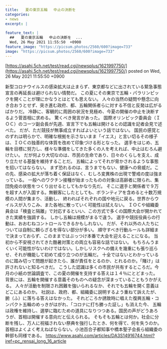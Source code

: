 ```yaml
---
title:   夏の東京五輪　 中止の決断を  
categories:
- news
excerpt: |
  
feature_text: |
  ##   夏の東京五輪　 中止の決断を  ...
  Wed, 26 May 2021 11:55:50  +0900
feature_image: "https://picsum.photos/2560/600?image=733"
image: "https://picsum.photos/2560/600?image=733"
---
```


[https://asahi.5ch.net/test/read.cgi/newsplus/1621997750/](https://asahi.5ch.net/test/read.cgi/newsplus/1621997750/)
posted on Wed, 26 May 2021 11:55:50  +0900

<!--more-->

新型コロナウイルスの感染拡大は止まらず、東京都などに出されている緊急事態宣言の再延長は避けられない情勢だ。 この夏にその東京で五輪・パラリンピックを開くことが理にかなうとはとても思えない。 人々の当然の疑問や懸念に向き合おうとせず、突き進む政府、都、五輪関係者らに対する不信と反発は広がるばかりだ。 冷静に、客観的に周囲の状況を見極め、今夏の開催の中止を決断するよう菅首相に求める。 驚くべき発言があった。 国際オリンピック委員会（ＩＯＣ）のコーツ副会長が先週、宣言下でも五輪は開けるとの認識を記者会見で述べた。 だが、ただ競技が無事成立すればよいという話ではない。 国民の感覚とのずれは明らかで、明確な根拠を示さないまま「イエス」と言い切るその様子は、ＩＯＣの独善的な体質を改めて印象づける形となった。 選手をはじめ、五輪を目標に努力し、様々な準備をしてきた多くの人を考えれば、中止はむろん避けたい。 だが何より大切なのは、市民の生命であり、日々のくらしを支え、成り立たせる基盤を維持することだ。 五輪によってそれが脅かされるような事態を招いてはならない。 まず恐れるのは、言うまでもない、健康への脅威だ。この先、感染の拡大が落ち着く保証はなく、むしろ変異株の出現で警戒の度は強まっている。 一般へのワクチン接種が始まったものの対象は高齢者に限られ、集団免疫の状態をつくり出せるとしてもかなり先だ。 そこに選手と関係者で９万を超す人が入国する。無観客にしたとしても、ボランティアを含めると十数万規模の人間が集まり、活動し、 終わればそれぞれの国や地元に戻る。世界からウイルスが入りこみ、また各地に散っていく可能性は拭えない。 ＩＯＣや組織委員会は「検査と隔離」で対応するといい、この方式で多くの国際大会が開かれてきた実績を強調する。 しかし五輪は規模がまるで違う。 選手や競技役員らの行動は、おおむねコントロールできるかもしれない。 だが、それ以外の人たちについては自制に頼らざるを得ない部分が多い。 順守すべき行動ルールも詳細まで決まっておらず、このままではぶっつけ本番で大会を迎えることになる。 当初から不安視されてきた酷暑対策との両立も容易な話ではない。 もちろんうまくいく可能性がないわけではない。しかしリスクへの備えを幾重にも張り巡らせ、それが機能して初めて成り立つのが五輪だ。 十全ではないとわかっているのに踏み切って問題が起きたら、誰が責任をとるのか、とれるのか。「賭け」は許されないと知るべきだ。 こうした認識は多くの市民が共有するところだ。今月の小紙の世論調査で、この夏の開催を支持する答えは１４％にとどまった。 背景には、五輪を開催する意義そのものへの疑念が深まっていることもうかがえる。 人々が活動を制限され困難を強いられるなか、それでも五輪を開く意義はどこにあるのか。 社説は、政府、都、組織委に説明するよう重ねて訴えたが、腑（ふ）に落ちる答えはなかった。 それどころか誘致時に唱えた復興五輪・コンパクト五輪のめっきがはがれ、「コロナに打ち勝った証し」も消えた今、 五輪は政権を維持し、選挙に臨むための道具になりつつある。国民の声がどうあろうが、首相は開催する意向だと伝えられる。 そもそも五輪とは何か。社会に分断を残し、万人に祝福されない祭典を強行したとき、何を得て、何を失うのか。 首相はよくよく考えねばならない。小池百合子都知事や橋本聖子会長ら組織委の幹部も同様である。 https://www.asahi.com/articles/DA3S14916744.html?iref=pc_rensai_long_16_article
